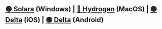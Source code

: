 ## [🟢 Solara](https://getsolara.dev/download/static/files/Bootstrapper.exe) (Windows) | [🔴 Hydrogen](https://hydrogen.sh) (MacOS) | [🟢 Delta](https://www.mediafire.com/file/45hxgvuc1zn3aw8/Delta-2.642.637.ipa/file) (iOS) | [🟢 Delta](https://www.mediafire.com/file/qfjvdi10yw05a77/Delta-2.642.635.apk/file) (Android)
